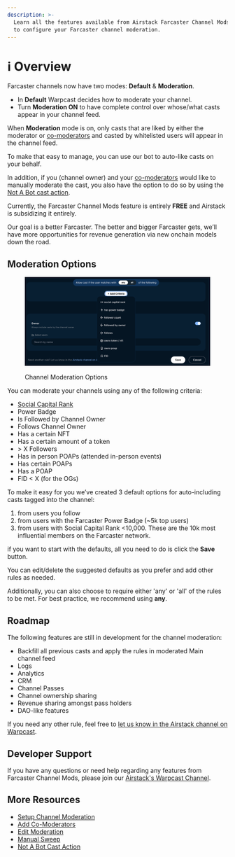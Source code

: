 ```yaml
---
description: >-
  Learn all the features available from Airstack Farcaster Channel Mods for you
  to configure your Farcaster channel moderation.
---
```


# ℹ️ Overview

Farcaster channels now have two modes: **Default** & **Moderation**.

* In **Default** Warpcast decides how to moderate your channel.
* Turn **Moderation ON** to have complete control over whose/what casts appear in your channel feed.

When **Moderation** mode is on, only casts that are liked by either the moderator or [co-moderators](add-co-moderators.md) and casted by whitelisted users will appear in the channel feed.

To make that easy to manage, you can use our bot to auto-like casts on your behalf.

In addition, if you (channel owner) and your [co-moderators](add-co-moderators.md) would like to manually moderate the cast, you also have the option to do so by using the [Not A Bot cast action](not-a-bot-cast-action.md).

Currently, the Farcaster Channel Mods feature is entirely **FREE** and Airstack is subsidizing it entirely.

Our goal is a better Farcaster. The better and bigger Farcaster gets, we’ll have more opportunities for revenue generation via new onchain models down the road.

## Moderation Options

<figure><img src="../../.gitbook/assets/image (9).png" alt=""><figcaption><p>Channel Moderation Options</p></figcaption></figure>

You can moderate your channels using any of the following criteria:

* [Social Capital Rank](../../abstractions/trending-casts/social-capital-value-and-social-capital-scores.md)
* Power Badge
* Is Followed by Channel Owner
* Follows Channel Owner
* Has a certain NFT
* Has a certain amount of a token
* \> X Followers
* Has in person POAPs (attended in-person events)
* Has certain POAPs
* Has a POAP
* FID < X (for the OGs)

To make it easy for you we’ve created 3 default options for auto-including casts tagged into the channel:

1. from users you follow
2. from users with the Farcaster Power Badge (\~5k top users)
3. from users with Social Capital Rank <10,000. These are the 10k most influential members on the Farcaster network.

if you want to start with the defaults, all you need to do is click the **Save** button.

You can edit/delete the suggested defaults as you prefer and add other rules as needed.

Additionally, you can also choose to require either 'any' or 'all' of the rules to be met. For best practice, we recommend using **any**.

## Roadmap

The following features are still in development for the channel moderation:

* Backfill all previous casts and apply the rules in moderated Main channel feed&#x20;
* Logs
* Analytics
* CRM
* Channel Passes
* Channel ownership sharing
* Revenue sharing amongst pass holders
* DAO-like features

If you need any other rule, feel free to [let us know in the Airstack channel on Warpcast](https://warpcast.com/\~/channel/airstack).

## Developer Support

If you have any questions or need help regarding any features from Farcaster Channel Mods, please join our [Airstack's Warpcast Channel](https://warpcast.com/\~/channel/airstack).

## More Resources

* [Setup Channel Moderation](setup-channel-moderation.md)
* [Add Co-Moderators](add-co-moderators.md)
* [Edit Moderation](edit-moderation.md)
* [Manual Sweep](manual-sweep.md)
* [Not A Bot Cast Action](not-a-bot-cast-action.md)
